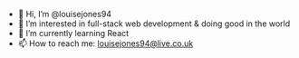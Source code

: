 - 👋 Hi, I’m @louisejones94
- 👀 I’m interested in full-stack web development & doing good in the world
- 🌱 I’m currently learning React
- 📫 How to reach me: louisejones94@live.co.uk

<!---
louisejones94/louisejones94 is a ✨ special ✨ repository because its `README.md` (this file) appears on your GitHub profile.
You can click the Preview link to take a look at your changes.
--->
